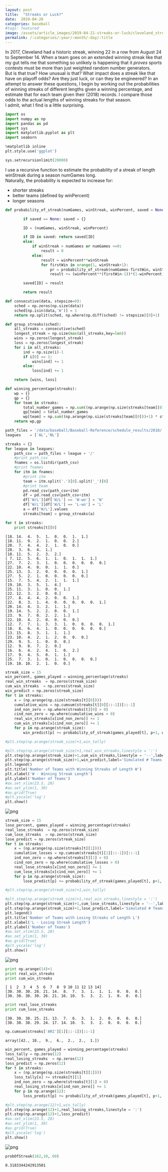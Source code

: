 ```yaml
---
layout: post
title:  "Streaks or Luck?"
date:  2019-04-20
categories: baseball
#tags: featured
image: /assets/article_images/2019-04-21-streaks-or-luck/cleveland_streak.jpg
permalink: /:categories/:year/:month/:day/:title
---
```


In 2017, Cleveland had a historic streak, winning 22 in a row from August 24 to September 14. When a team goes on an extended winning streak like that my gut tells me that something so unlikely is happening that it *proves* sports contests must be more than just weighted random number generators.  <br>
But is that true?  How unusual is that?  What impact does a streak like that have on playoff odds?  Are they just luck, or can they be engineered?  In an attempt to answer these questions, I begin by working out the probabilities of winning streaks of different lengths given a winning percentage, and estimate that for each team given their (2018) records.  I compare those odds to the actual lengths of winning streaks for that season. <br>
I admit, what I find is a little surprising.

```python
import os
import numpy as np
import pandas as pd
import sys
import matplotlib.pyplot as plt
import seaborn

%matplotlib inline
plt.style.use('ggplot')

sys.setrecursionlimit(20000)
```

I use a recursive function to estimate the probability of a streak of length winStreak during a season numGames long. <br>
Naturally, the probability is expected to increase for:
- shorter streaks
- better teams (defined by winPercent)
- longer seasons


```python
def probability_of_streak(numGames, winStreak, winPercent, saved = None):

        if saved == None: saved = {}

        ID = (numGames, winStreak, winPercent)

        if ID in saved: return saved[ID]
        else:
            if winStreak > numGames or numGames <=0:
                result = 0
            else:
                result = winPercent**winStreak
                for firstWin in xrange(1, winStreak+1):
                    pr = probability_of_streak(numGames-firstWin, winStreak, winPercent, saved)
                    result += (winPercent**(firstWin-1))*(1-winPercent)*pr

        saved[ID] = result

        return result
```


```python
def consecutive(data, stepsize=0):
    sched = np.zeros(np.size(data))
    sched[np.isin(data,'W')] = 1
    return np.split(sched, np.where(np.diff(sched) != stepsize)[0]+1)
```


```python
def group_streaks(sched):
    all_streaks = consecutive(sched)
    longest_streak = np.size(max(all_streaks,key=len))
    wins = np.zeros(longest_streak)
    loss = np.zeros(longest_streak)
    for i in all_streaks:
        ind = np.size(i)-1
        if i[0] == 1:
            wins[ind] += 1
        else:
            loss[ind] += 1

    return [wins, loss]    
```


```python
def winning_percentage(streaks):
    wp = {}
    gp = {}
    for team in streaks:
        total_number_games = np.sum((np.arange(np.size(streaks[team][0]))+1) * streaks[team][0]) + np.sum((np.arange(np.size(streaks[team][1]))+1) * streaks[team][1])
        gp[team] = total_number_games
        wp[team] = np.sum((np.arange(np.size(streaks[team][0]))+1) * streaks[team][0]) / total_number_games
    return wp,gp
```


```python
path_files = '/data/baseball/Baseball-Reference/schedule_results/2018/'
leagues    = ['AL','NL']
```


```python
streaks = {}
for league in leagues:
    path_csv = path_files + league + '/'
    #print path_csv
    fnames = os.listdir(path_csv)
    #print fnames
    for itm in fnames:
        #print itm
        team = itm.split('.')[0].split('_')[0]
        #print team
        pd.read_csv(path_csv+itm)
        df = pd.read_csv(path_csv+itm)
        df['W/L'][df['W/L'] == 'W-wo'] = 'W'
        df['W/L'][df['W/L'] == 'L-wo'] = 'L'
        a = df['W/L'].values
        streaks[team] = group_streaks(a)
```

```python
for t in streaks:
    print streaks[t][0]
```

    [18. 14.  4.  5.  1.  0.  0.  1.  1.]
    [18. 11.  9.  2.  1.  0.  0.  2.]
    [20.  7.  4.  4.  2.  1.  0.  0.]
    [28.  3.  6.  4.  1.]
    [18. 11.  5.  2.  3.  2.]
    [ 7. 12.  5.  6.  1.  1.  0.  1.  1.  1.]
    [27.  7.  2.  3.  1.  0.  0.  0.  0.  0.  0.]
    [22. 10.  4.  0.  0.  1.  1.  0.]
    [25. 13.  3.  2.  0.  0.  0.  0.  1.]
    [27.  5.  2.  1.  0.  0.  0.  0.  0.]
    [15.  7.  5.  4.  2.  1.  1.  1.]
    [19. 10.  3.  5.  1.  4.]
    [25. 11.  3.  1.  0.  0.  1.]
    [22. 12.  3.  2.  0.  0.]
    [27.  8.  4.  4.  2.  0.  0.  1.]
    [22.  8.  3.  1.  4.  0.  0.  0.  0.  0.  1.]
    [20. 14.  4.  3.  2.  1.  1.]
    [19. 14.  5.  2.  2.  0.  0.  1.]
    [23.  9.  7.  0.  2.  2.  1.]
    [22. 10.  4.  2.  0.  0.  0.  0.]
    [12.  7.  7.  1.  3.  3.  1.  0.  0.  0.  0.  1.]
    [18.  8.  6.  4.  1.  0.  0.  0.  0.  0.  0.]
    [13. 15.  8.  3.  1.  1.  1.]
    [23. 10.  4.  2.  1.  2.  0.  0.  0.]
    [29.  9.  5.  1.  0.  0.  0.]
    [12.  9.  8.  7.  2.  0.]
    [16.  6.  4.  2.  4.  1.  0.  2.]
    [17.  9.  4.  5.  0.  1.  1.]
    [25.  7.  3.  1.  0.  1.  0.  0.  0.  0.]
    [19. 10. 10.  2.  1.  0.  0.]



```python
streak_size = 15
win_percent, games_played = winning_percentage(streaks)
real_win_streaks  = np.zeros(streak_size)
cum_win_streaks  = np.zeros(streak_size)
win_predict = np.zeros(streak_size)
for t in streaks:
    x = (np.arange(np.size(streaks[t][0])))
    cumulative_wins = np.cumsum(streaks[t][0][::-1])[::-1]
    ind_non_zero = np.where(streaks[t][0] > 0)
    cind_non_zero = np.where(cumulative_wins > 0)
    real_win_streaks[x[ind_non_zero]] += 1
    cum_win_streaks[x[cind_non_zero]] += 1
    for p in np.arange(streak_size):
        win_predict[p] += probability_of_streak(games_played[t], p+1, win_percent[t])

#plt.step(np.arange(streak_size)+1,win_tally)

#plt.step(np.arange(streak_size)+1,real_win_streaks,linestyle = ':')
plt.step(np.arange(streak_size)+1,cum_win_streaks,linestyle = '--',label='Actual # Teams w/ Streak Length')
plt.step(np.arange(streak_size)+1,win_predict,label='Simulated # Teams w/ Streak Length')
plt.legend()
plt.title('Number of Teams with Winning Streaks of Length W')
plt.xlabel('W - Winning Streak Length')
plt.ylabel('Number of Teams')
#ax.set_xlim(23.5, 28)
#ax.set_ylim(1, 30)
#ax.grid(True)
#plt.yscale('log')
plt.show()
```


![png](/assets/images/Win_Streak_Probabilities_files/Win_Streak_Probabilities_11_0.png)



```python
streak_size = 15
lose_percent, games_played = winning_percentage(streaks)
real_lose_streaks  = np.zeros(streak_size)
cum_lose_streaks  = np.zeros(streak_size)
lose_predict = np.zeros(streak_size)
for t in streaks:
    x = (np.arange(np.size(streaks[t][1])))
    cumulative_losses = np.cumsum(streaks[t][1][::-1])[::-1]
    ind_non_zero = np.where(streaks[t][1] > 0)
    cind_non_zero = np.where(cumulative_losses > 0)
    real_lose_streaks[x[ind_non_zero]] += 1
    cum_lose_streaks[x[cind_non_zero]] += 1
    for p in np.arange(streak_size):
        lose_predict[p] += probability_of_streak(games_played[t], p+1, lose_percent[t])

#plt.step(np.arange(streak_size)+1,win_tally)

#plt.step(np.arange(streak_size)+1,real_win_streaks,linestyle = ':')
plt.step(np.arange(streak_size)+1,cum_lose_streaks,linestyle = '--',label='Actual # Teams w/ Streak Length')
plt.step(np.arange(streak_size)+1,lose_predict,label='Simulated # Teams w/ Streak Length')
plt.legend()
plt.title('Number of Teams with Losing Streaks of Length L')
plt.xlabel('L - Losing Streak Length')
plt.ylabel('Number of Teams')
#ax.set_xlim(23.5, 28)
#ax.set_ylim(1, 30)
#ax.grid(True)
#plt.yscale('log')
plt.show()
```


![png](/assets/images/Win_Streak_Probabilities_files/Win_Streak_Probabilities_12_0.png)



```python
print np.arange(14)+1
print real_win_streaks
print cum_win_streaks
```

    [ 1  2  3  4  5  6  7  8  9 10 11 12 13 14]
    [30. 30. 30. 28. 21. 14.  8.  7.  3.  1.  1.  1.  0.  0.  0.]
    [30. 30. 30. 30. 26. 21. 16. 10.  5.  3.  2.  1.  0.  0.  0.]



```python
print real_lose_streaks
print cum_lose_streaks
```

    [30. 30. 30. 25. 21. 13.  7.  6.  3.  1.  2.  0.  0.  0.  0.]
    [30. 30. 30. 29. 24. 17. 14. 10.  5.  3.  2.  0.  0.  0.  0.]



```python
np.cumsum(streaks['ARI'][1][::-1])[::-1]
```




    array([42., 18.,  9.,  6.,  2.,  2.,  1.])




```python
win_percent, games_played = winning_percentage(streaks)
loss_tally = np.zeros(12)
real_losing_streaks  = np.zeros(12)
loss_predict = np.zeros(12)
for t in streaks:
    x = (np.arange(np.size(streaks[t][1])))
    loss_tally[x] += streaks[t][1]
    ind_non_zero = np.where(streaks[t][1] > 0)
    real_losing_streaks[x[ind_non_zero]] += 1
    for p in np.arange(12):
        loss_predict[p] += probability_of_streak(games_played[t], p+1, 1-win_percent[t])

#plt.step(np.arange(12)+1,win_tally)
plt.step(np.arange(12)+1,real_losing_streaks,linestyle = ':')
plt.step(np.arange(12)+1,loss_predict)
#ax.set_xlim(23.5, 28)
#ax.set_ylim(1, 30)
#ax.grid(True)
#plt.yscale('log')
plt.show()
```


![png](/assets/images/Win_Streak_Probabilities_files/Win_Streak_Probabilities_16_0.png)



```python
probOfStreak(162,10,.60)
```




    0.3183344242913501




```python

```
